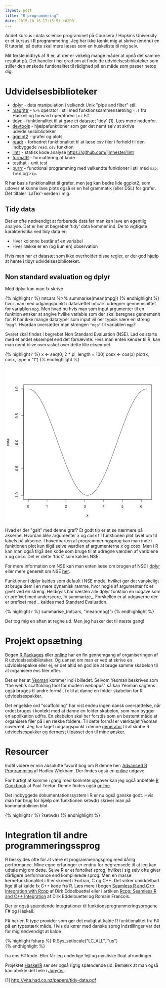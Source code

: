 ```yaml
---
layout: post
title: "R programmering"
date: 2015-10-16 17:15:51 +0200
---
```


Andet kursus i data science programmet på Coursera / Hopkins University er et kursus i R programmering. Jeg har ikke tænkt mig at skrive (endnu) en R tutorial, så dette skal mere læses som en huskeliste til mig selv.

Mit første indtryk af R er, at der er virkelig mange måder at opnå det samme resultat på. Det handler i høj grad om at finde de udvidelsesbiblioteker som stiller den ønskede funtionalitet til rådighed på en måde som passer netop dig.

# Udvidelsesbiblioteker

 * [dplyr](https://github.com/hadley/dplyr) - data manipulation i velkendt Unix "pipe and filter" stil.
 * [magrittr](https://github.com/smbache/magrittr) - `%>%` operator i stil med funktionssammensætning `(.)` fra Haskell og forward operatoren `|>` i F#
 * [tidyr](https://github.com/hadley/tidyr) - funktionalitet til at gøre et datasæt 'tidy' [1]. Læs mere nedenfor.
 * [devtools](https://github.com/hadley/devtools) - hjælpefunktioner som gør det nemt selv at skrive udvidelsesbiblioteker
 * [ggplot2](http://ggplot2.org/book/) - grafer og plots
 * [readr](https://github.com/hadley/readr) - forbedret funktionalitet til at læse csv filer i forhold til den indbyggede `read.csv` funktion
 * [lintr](https://github.com/jimhester/lintr) - statisk kode analyse  https://github.com/jimhester/lintr
 * [formatR](https://github.com/yihui/formatR) - formattering af kode
 * [testhat](https://github.com/hadley/testthat) - unit test
 * [purrr](https://github.com/hadley/purrr) - functional programming med velkendte funktioner i stil med `map`, `fold` og `zip`.

R har basis funktionalitet til grafer, men jeg kan bedre lide ggplot2, som udover at kunne lave plots også er en hel grammatik (eller DSL) for grafer. Det tiltaler 'LaTex'-nørden i mig.

## Tidy data
Det er ofte nødvendigt at forberede data før man kan lave en egentlig analyse. Det er her at begrebet 'tidy' data kommer ind. De to vigtigste karakteristika ved tidy data er:

  * Hver kolonne består af en variabel
  * Hver række er en (og kun en) observation

Hvis man har et datasæt som ikke overholder disse regler, er der god hjælp at hente i tidyr udvidelsesbiblioteket.

## Non standard evaluation og dplyr
Med dplyr kan man fx skrive

{% highlight r %}
mtcars %>% summarise(mean(mpg))
{% endhighlight %}
hvor man med udgangspunkt i datasættet mtcars udregner gennemsnittet for variablen `mpg`. Men hvad nu hvis man som input argumenter til en funktion ønsker at angive hvilke variable som der skal beregnes gennemsnit for. R har ikke mange datatyper som input vil her typisk være en streng `"mpg"`. Hvordan oversætter man strengen `"mgp"` til variablen `mgp`?

Svaret skal findes i begrebet Non Standard Evaluation (NSE). Lad os starte med et andet eksempel end det førnævnte. Hvis man enten kender til R, kan man nemt blive overrasket over dette lille eksempel


{% highlight r %}
x <- seq(0, 2 * pi, length = 100)
cosx <- cos(x)
plot(x, cosx, type = "l")
{% endhighlight %}

![center](/../images/2015-10-16-r-programmering/unnamed-chunk-3-1.png) 

Hvad er der "galt" med denne graf? Et godt tip er at se nærmere på akserne. Hvordan blev argumenter x og cosx til funktionen plot lavet om til labels på akserne. I hovedparten af programmeringsprog kan man inde i funktionen plot kun tilgå selve værdien af argumenterne x og cosx. Men i R kan man også tilgå den kode som bruge til at udregne værdien af variblene x og cosx. Det er dette 'trick' som kaldes NSE.

For mere information om NSE kan man enten læse om brugen af NSE i [dplyr](https://cran.r-project.org/web/packages/dplyr/vignettes/nse.html) eller mere generelt om NSE [her](http://adv-r.had.co.nz/Computing-on-the-language.html#capturing-expressions).

Funktioner i dplyr kaldes som default i NSE mode, hvilket gør det vanskeligt at bruge dem i en mere dynamisk ramme, hvor nogle af argumenter fx er givet ved en streng. Heldigvis har næsten alle dplyr funktion en udgave som er prefixet med underscore, fx summarize_. Forskellen er at udgaverne der er prefixet med _ kaldes med Standard Evaluation. 

{% highlight r %}
summarise_(mtcars, "mean(mpg)")
{% endhighlight %}

Det tog mig en aften at regne ud. Men jeg husker det til næste gang!

# Projekt opsætning
Bogen [R Packages](http://shop.oreilly.com/product/0636920034421.do) eller [online](http://r-pkgs.had.co.nz/) har en fin gennemgang af organiseringen af R udvidelsesbiblioteker. Og uanset om man er ved at skrive en udvidelsepakke eller ej, er det altid en god ide at bruge samme skabelon til at organisere ens filer efter.

Det er her at [Yeoman](http://yeoman.io/) kommer ind i billedet. Selvom Yeoman beskrives som "the web's scaffolding tool for modern webapps" så kan Yeoman sagtens også bruges til andre formål, fx til at danne en folder skabelon for R udvidelsespakker.

Det engelske ord "scaffolding" har vist endnu ingen dansk oversættelse, når ordet bruges i kontekt med at danne en folder skabelon, som man bygger en applikation udfra. En skabelon skal her forstås som en bestemt måde at organisere filer på i en række foldere. Til dette formål er værktøjet Yeoman suverænt. Jeg har taget udgangspunkt i denne [generator](https://github.com/kirillseva/generator-newpackage) til at skabe R udvidelsespakker og dernæst tilpasset den til mine [ønsker](https://github.com/carsten-j/generator-newpackage).

# Resourcer
Indtil videre er min absolutte favorit bog om R denne her: [Advanced R Programming](http://www.amzn.com/1466586966) af Hadley Wickham. Der findes også en [online](http://adv-r.had.co.nz/) udgave. 

For hurtigt at komme i gang med konkrete opgaver kan jeg også anbefale [R Cookbook](http://www.amzn.com/0596809158) af Paul Teetor. Denne findes også [online](http://www.cookbook-r.com/).

Det indbyggede dokumentationssystem i R er nu også ganske godt. Hvis man har brug for hjælp om funktionen setwd() skriver man på kommandolinien blot


{% highlight r %}
?setwd()
{% endhighlight %}

# Integration til andre programmeringssprog
R beskyldes ofte for at være et programmeringsprog med dårlig performance. Mine egne erfaringer er endnu for begrænsede til at jeg kan udtale mig om dette. Selve R er et fortolket sprog, hvilket i sig selv ofte giver dårligere performance end kompilerede sprog. Men en masse kernefunktionalitet i R er skrevet i Fortran, C og C++. Det virker umiddelbart lige til at kalde fx C++ kode fra R. Læs mere i bogen [Seamless R and C++ Integration with Rcpp](http://www.amzn.com/1461468671) af Dirk Eddelbuettel eller i artiklen [Rcpp: Seamless R and C++ Integration](http://www.jstatsoft.org/index.php/jss/article/view/v040i08/v40i08.pdf) 
af Dirk Eddelbuettel og Romain Francois.

Der er også spændende integrationer til funktionsprogrammeringsprogene F# og Haskell. 

F# har en R type provider som gør det muligt at kalde R funktionalitet fra F# på en typestærk måde. Hvis du kører med danske sprog indstillinger var det for mig nødvendigt at kalde 

{% highlight fsharp %}
R.Sys_setlocale("LC_ALL", "us")   
{% endhighlight %}

fra ens F# kode. Eller får jeg underlige fejl og mystiske float afrundinger.

Projektet [HaskellR](http://www.tweag.io/blog/programming-r-at-native-speed-using-haskell) ser ser også rigtig spændende ud. Bemærk at man også kan afvikle det hele i [Jupyter](https://jupyter.org/). 

[1] http://vita.had.co.nz/papers/tidy-data.pdf
